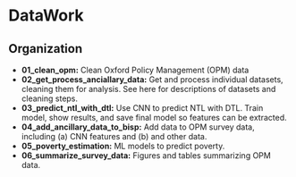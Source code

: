 # DataWork

## Organization

* __01_clean_opm:__ Clean Oxford Policy Management (OPM) data
* __02_get_process_anciallary_data:__ Get and process individual datasets, cleaning them for analysis. See here for descriptions of datasets and cleaning steps.
* __03_predict_ntl_with_dtl:__ Use CNN to predict NTL with DTL. Train model, show results, and save final model so features can be extracted.
* __04_add_ancillary_data_to_bisp:__ Add data to OPM survey data, including (a) CNN features and (b) and other data.
* __05_poverty_estimation:__ ML models to predict poverty.
* __06_summarize_survey_data:__ Figures and tables summarizing OPM data.




